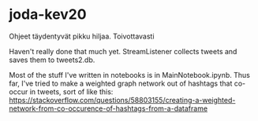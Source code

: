# joda-kev20

Ohjeet täydentyvät pikku hiljaa. Toivottavasti


Haven't really done that much yet. StreamListener collects tweets and saves them to tweets2.db.

Most of the stuff I've written in notebooks is in MainNotebook.ipynb. Thus far, I've tried to make
a weighted graph network out of hashtags that co-occur in tweets, sort of like this:
https://stackoverflow.com/questions/58803155/creating-a-weighted-network-from-co-occurence-of-hashtags-from-a-dataframe
